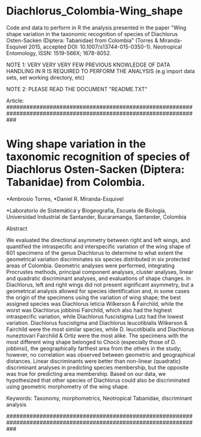 # Diachlorus_Colombia-Wing_shape
Code and data to perform in R the analysis presented in the paper "Wing shape variation in the taxonomic recognition of species of Diachlorus Osten-Sacken (Diptera: Tabanidae) from Colombia" (Torres &amp; Miranda-Esquivel 2015, accepted DOI: 10.1007/s13744-015-0350-1). Neotropical Entomology, ISSN: 1519-566X; 1678-8052.

NOTE 1: VERY VERY VERY FEW PREVIOUS KNOWLEDGE OF DATA HANDLING IN R IS REQUIRED TO PERFORM THE ANALYSIS (e.g import data sets, set working directory, etc) 

NOTE 2: PLEASE READ THE DOCUMENT "README.TXT"

Article:
###################################################################################################################

# Wing shape variation in the taxonomic recognition of species of Diachlorus Osten-Sacken (Diptera: Tabanidae) from Colombia.

*Ambrosio Torres, *Daniel R. Miranda-Esquivel

*Laboratorio de Sistemática y Biogeografía, Escuela de Biología, Universidad Industrial de Santander, Bucaramanga, Santander, Colombia

Abstract

We evaluated the directional asymmetry between right and left wings, and quantified the intraspecific and interspecific variation of the wing shape of  601 specimens of the genus Diachlorus to determine to what extent the geometrical variation discriminates six species distributed in six protected areas of Colombia. Geometric analyses were performed, integrating Procrustes methods, principal component analyses, cluster analyses, linear and quadratic discriminant analyses, and evaluations of shape changes. In Diachlorus, left and right wings did not present significant asymmetry, but a geometrical analysis allowed for species identification and, in some cases the origin of the specimens using the variation of wing shape; the best assigned species was Diachlorus leticia Wilkerson & Fairchild, while the worst was Diachlorus jobbinsi Fairchild, which also had the highest intraspecific variation, while Diachlorus fuscistigma Lutz had the lowest variation. Diachlorus fuscistigma and Diachlorus leucotibialis Wilkerson & Fairchild  were the most similar species, while D. leucotibialis and Diachlorus nuneztovari Fairchild & Ortiz were the most alike. The specimens with the most different wing shape belonged to Chocó (especially those of D. jobbinsi), the geographically farthest area from the others in the study; however,  no correlation was observed between geometric and geographical distances. Linear discriminants were better than non-linear (quadratic) discriminant analyses in predicting species membership, but the opposite was true for predicting area membership. Based on our data, we hypothesized that other species of Diachlorus could also be discriminated using geometric morphometry of the wing shape.

Keywords: Taxonomy, morphometrics, Neotropical Tabanidae, discriminant analysis

###################################################################################################################
